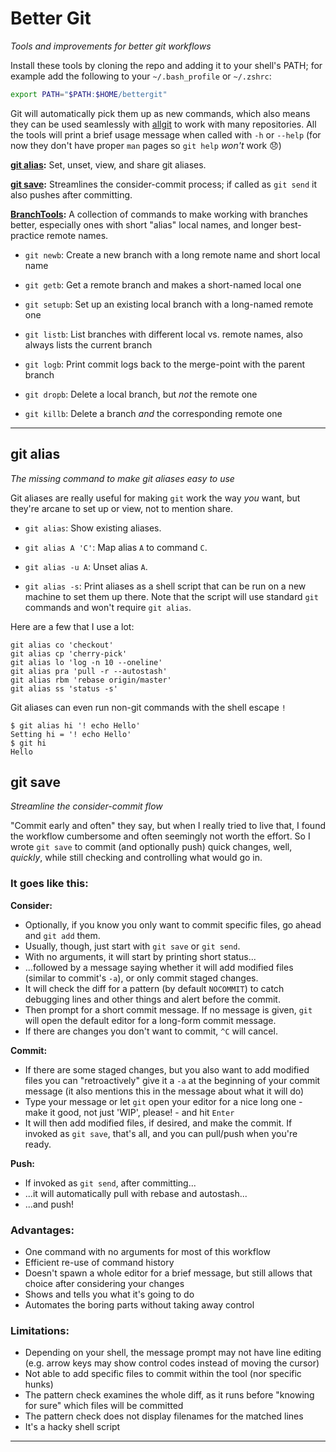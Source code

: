 Better Git
==========
_Tools and improvements for better git workflows_

Install these tools by cloning the repo and adding it to your shell's PATH; for example add the following to your `~/.bash_profile` or `~/.zshrc`:
```bash
export PATH="$PATH:$HOME/bettergit"
```

Git will automatically pick them up as new commands, which also means they can be used seamlessly with [allgit] to work with many repositories.  All the tools will print a brief usage message when called with `-h` or `--help` (for now they don't have proper `man` pages so `git help` _won't_ work 😞)

[allgit]: https://github.com/inventhouse/allgit

**[git alias](#git-alias):** Set, unset, view, and share git aliases.

**[git save](#git-save):** Streamlines the consider-commit process; if called as `git send` it also pushes after committing.

**[BranchTools](BranchTools.md):** A collection of commands to make working with branches better, especially ones with short "alias" local names, and longer best-practice remote names.
- `git newb`: Create a new branch with a long remote name and short local name
- `git getb`: Get a remote branch and makes a short-named local one
- `git setupb`: Set up an existing local branch with a long-named remote one

- `git listb`: List branches with different local vs. remote names, also always lists the current branch
- `git logb`: Print commit logs back to the merge-point with the parent branch

- `git dropb`: Delete a local branch, but _not_ the remote one
- `git killb`: Delete a branch _and_ the corresponding remote one

---

git alias
---------
_The missing command to make git aliases easy to use_

Git aliases are really useful for making `git` work the way _you_ want, but they're arcane to set up or view, not to mention share.

- `git alias`: Show existing aliases.

- `git alias A 'C'`: Map alias `A` to command `C`.

- `git alias -u A`: Unset alias `A`.

- `git alias -s`: Print aliases as a shell script that can be run on a new machine to set them up there.  Note that the script will use standard `git` commands and won't require `git alias`.

Here are a few that I use a lot:
```
git alias co 'checkout'
git alias cp 'cherry-pick'
git alias lo 'log -n 10 --oneline'
git alias pra 'pull -r --autostash'
git alias rbm 'rebase origin/master'
git alias ss 'status -s'
```

Git aliases can even run non-git commands with the shell escape `!`
```
$ git alias hi '! echo Hello'
Setting hi = '! echo Hello'
$ git hi
Hello
```


git save
--------
_Streamline the consider-commit flow_

"Commit early and often" they say, but when I really tried to live that, I found the workflow cumbersome and often seemingly not worth the effort.  So I wrote `git save` to commit (and optionally push) quick changes, well, _quickly_, while still checking and controlling what would go in.

### It goes like this:
__Consider:__
- Optionally, if you know you only want to commit specific files, go ahead and `git add` them.
- Usually, though, just start with `git save` or `git send`.
- With no arguments, it will start by printing short status...
- ...followed by a message saying whether it will add modified files (similar to commit's `-a`), or only commit staged changes.
- It will check the diff for a pattern (by default `NOCOMMIT`) to catch debugging lines and other things and alert before the commit.
- Then prompt for a short commit message.  If no message is given, `git` will open the default editor for a long-form commit message.
- If there are changes you don't want to commit, `^C` will cancel.

__Commit:__
- If there are some staged changes, but you also want to add modified files you can "retroactively" give it a `-a` at the beginning of your commit message (it also mentions this in the message about what it will do)
- Type your message or let `git` open your editor for a nice long one - make it good, not just 'WIP', please! - and hit `Enter`
- It will then add modified files, if desired, and make the commit.  If invoked as `git save`, that's all, and you can pull/push when you're ready.

__Push:__
- If invoked as `git send`, after committing...
- ...it will automatically pull with rebase and autostash...
- ...and push!


### Advantages:
- One command with no arguments for most of this workflow
- Efficient re-use of command history
- Doesn't spawn a whole editor for a brief message, but still allows that choice after considering your changes
- Shows and tells you what it's going to do
- Automates the boring parts without taking away control

### Limitations:
- Depending on your shell, the message prompt may not have line editing (e.g. arrow keys may show control codes instead of moving the cursor)
- Not able to add specific files to commit within the tool (nor specific hunks)
- The pattern check examines the whole diff, as it runs before "knowing for sure" which files will be committed
- The pattern check does not display filenames for the matched lines
- It's a hacky shell script

---
